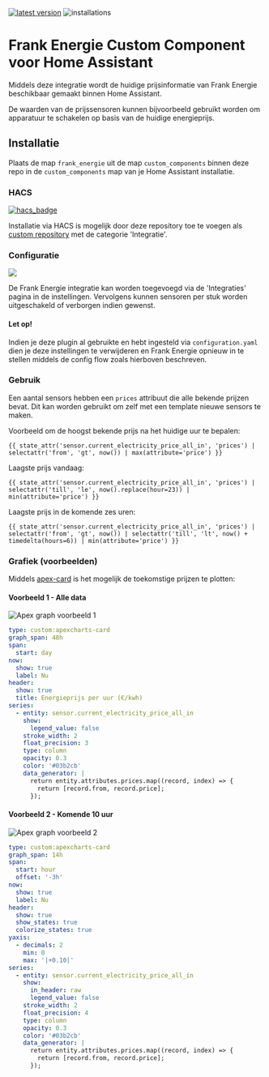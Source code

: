 [![latest version](https://img.shields.io/github/tag/bajansen/home-assistant-frank_energie?include_prereleases=&sort=semver&label=Versie)](https://github.com/bajansen/home-assistant-frank_energie/releases/)
![installations](https://img.shields.io/badge/dynamic/json?label=Installaties&query=%24.frank_energie.total&url=https%3A%2F%2Fanalytics.home-assistant.io%2Fcustom_integrations.json)

# Frank Energie Custom Component voor Home Assistant
Middels deze integratie wordt de huidige prijsinformatie van Frank Energie beschikbaar gemaakt binnen Home Assistant.

De waarden van de prijssensoren kunnen bijvoorbeeld gebruikt worden om apparatuur te schakelen op basis van de huidige energieprijs.

## Installatie
Plaats de map `frank_energie` uit de map `custom_components` binnen deze repo in de `custom_components` map van je Home Assistant installatie.

### HACS
[![hacs_badge](https://img.shields.io/badge/HACS-Custom-41BDF5.svg)](https://github.com/hacs/integration)

Installatie via HACS is mogelijk door deze repository toe te voegen als [custom repository](https://hacs.xyz/docs/faq/custom_repositories) met de categorie 'Integratie'.

### Configuratie

<a href="https://my.home-assistant.io/redirect/config_flow_start/?domain=frank_energie" class="my badge" target="_blank">
    <img src="https://my.home-assistant.io/badges/config_flow_start.svg">
</a>

De Frank Energie integratie kan worden toegevoegd via de 'Integraties' pagina in de instellingen.
Vervolgens kunnen sensoren per stuk worden uitgeschakeld of verborgen indien gewenst.

#### Let op!

Indien je deze plugin al gebruikte en hebt ingesteld via `configuration.yaml` dien je deze instellingen te verwijderen en Frank Energie opnieuw in te stellen middels de config flow zoals hierboven beschreven.

### Gebruik

Een aantal sensors hebben een `prices` attribuut die alle bekende prijzen bevat. Dit kan worden gebruikt om zelf met een template nieuwe sensors te maken.

Voorbeeld om de hoogst bekende prijs na het huidige uur te bepalen:
```
{{ state_attr('sensor.current_electricity_price_all_in', 'prices') | selectattr('from', 'gt', now()) | max(attribute='price') }}
```

Laagste prijs vandaag:
```
{{ state_attr('sensor.current_electricity_price_all_in', 'prices') | selectattr('till', 'le', now().replace(hour=23)) | min(attribute='price') }}
```

Laagste prijs in de komende zes uren:
```
{{ state_attr('sensor.current_electricity_price_all_in', 'prices') | selectattr('from', 'gt', now()) | selectattr('till', 'lt', now() + timedelta(hours=6)) | min(attribute='price') }}
```

### Grafiek (voorbeelden)
Middels [apex-card](https://github.com/RomRider/apexcharts-card) is het mogelijk de toekomstige prijzen te plotten:

#### Voorbeeld 1 - Alle data

![Apex graph voorbeeld 1](/images/example_1.png "Voorbeeld 1")

```yaml 
type: custom:apexcharts-card
graph_span: 48h
span:
  start: day
now:
  show: true
  label: Nu
header:
  show: true
  title: Energieprijs per uur (€/kwh)
series:
  - entity: sensor.current_electricity_price_all_in
    show:
      legend_value: false
    stroke_width: 2
    float_precision: 3
    type: column
    opacity: 0.3
    color: '#03b2cb'
    data_generator: |
      return entity.attributes.prices.map((record, index) => {
        return [record.from, record.price];
      });
```

#### Voorbeeld 2 - Komende 10 uur

![Apex graph voorbeeld 2](/images/example_2.png "Voorbeeld 2")

```yaml
type: custom:apexcharts-card
graph_span: 14h
span:
  start: hour
  offset: '-3h'
now:
  show: true
  label: Nu
header:
  show: true
  show_states: true
  colorize_states: true
yaxis:
  - decimals: 2
    min: 0
    max: '|+0.10|'
series:
  - entity: sensor.current_electricity_price_all_in
    show:
      in_header: raw
      legend_value: false
    stroke_width: 2
    float_precision: 4
    type: column
    opacity: 0.3
    color: '#03b2cb'
    data_generator: |
      return entity.attributes.prices.map((record, index) => {
        return [record.from, record.price];
      });
```
